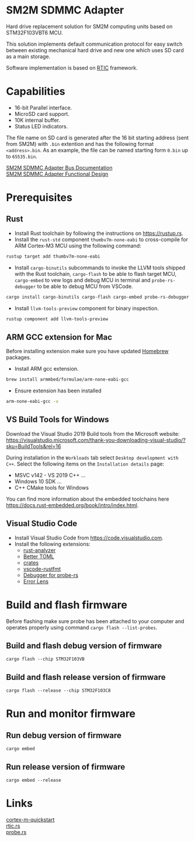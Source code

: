 # SM2M SDMMC Adapter

Hard drive replacement solution for SM2M computing units based on STM32F103VBT6 MCU.

This solution implements default communication protocol for easy switch between existing mechanical hard drive and new one which uses SD card as a main storage.

Software implementation is based on [RTIC](https://rtic.rs/1/book/en/preface.html) framework.

# Capabilities
- 16-bit Parallel interface.
- MicroSD card support.
- 10K internal buffer.
- Status LED indicators.

The file name on SD card is generated after the 16 bit starting address (sent from SM2M) with `.bin` extention and has the following format `<address>.bin`. As an example, the file can be named starting form `0.bin` up to `65535.bin`.

[SM2M SDMMC Adapter Bus Documentation](doc/BUS.md)  
[SM2M SDMMC Adapter Functional Design](doc/FUNC.md)

# Prerequisites
## Rust
- Install Rust toolchain by following the instructions on https://rustup.rs.
- Install the `rust-std` component `thumbv7m-none-eabi` to cross-compile for ARM Cortex-M3 MCU using the following command:
```bash
rustup target add thumbv7m-none-eabi
```
- Install `cargo-binutils` subcommands to invoke the LLVM tools shipped with the Rust toolchain, `cargo-flash` to be able to flash target MCU, `cargo-embed` to vew logs and debug MCU in terminal and `probe-rs-debugger` to be able to debug MCU from VSCode.
```bash
cargo install cargo-binutils cargo-flash cargo-embed probe-rs-debugger
```
- Install `llvm-tools-preview` component for binary inspection.
```bash
rustup component add llvm-tools-preview
```

## ARM GCC extension for Mac
Before installing extension make sure you have updated [Homebrew](https://brew.sh) packages.
- Install ARM gcc extension.
```bash
brew install armmbed/formulae/arm-none-eabi-gcc
```
- Ensure extension has been installed
```bash
arm-none-eabi-gcc -v
```

## VS Build Tools for Windows
Download the Visual Studio 2019 Build tools from the Microsoft website: https://visualstudio.microsoft.com/thank-you-downloading-visual-studio/?sku=BuildTools&rel=16

During installation in the `Workloads` tab select `Desktop development with C++`. Select the following items on the `Installation details` page:
- MSVC v142 - VS 2019 C++ ...
- Windows 10 SDK ...
- C++ CMake tools for Windows

You can find more information about the embedded toolchains here https://docs.rust-embedded.org/book/intro/index.html.

## Visual Studio Code
- Install Visual Studio Code from https://code.visualstudio.com.
- Install the following extensions:
    - [rust-analyzer](https://marketplace.visualstudio.com/items?itemName=rust-lang.rust-analyzer)
    - [Better TOML](https://marketplace.visualstudio.com/items?itemName=bungcip.better-toml)
    - [crates](https://marketplace.visualstudio.com/items?itemName=serayuzgur.crates)
    - [vscode-rustfmt](https://marketplace.visualstudio.com/items?itemName=statiolake.vscode-rustfmt)
    - [Debugger for probe-rs](https://marketplace.visualstudio.com/items?itemName=probe-rs.probe-rs-debugger)
    - [Error Lens](https://marketplace.visualstudio.com/items?itemName=usernamehw.errorlens)

# Build and flash firmware
Before flashing make sure probe has been attached to your computer and operates properly using command `cargo flash --list-probes`.

## Build and flash debug version of firmware
```
cargo flash --chip STM32F103VB
```

## Build and flash release version of firmware
```
cargo flash --release --chip STM32F103C8
```

# Run and monitor firmware

## Run debug version of firmware
```
cargo embed
```

## Run release version of firmware
```
cargo embed --release
```

# Links

[cortex-m-quickstart](https://github.com/rust-embedded/cortex-m-quickstart)  
[rtic.rs](https://rtic.rs/1/book/en/)  
[probe.rs](https://probe.rs)
